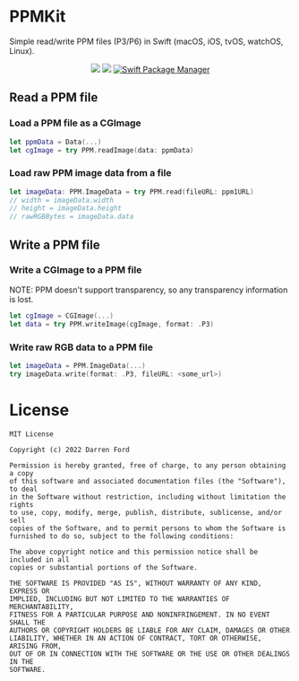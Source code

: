 # PPMKit

Simple read/write PPM files (P3/P6) in Swift (macOS, iOS, tvOS, watchOS, Linux).

<p align="center">
    <img src="https://img.shields.io/github/v/tag/dagronf/PPMKit" />
    <img src="https://img.shields.io/badge/License-MIT-lightgrey" />
    <a href="https://swift.org/package-manager">
        <img src="https://img.shields.io/badge/spm-compatible-brightgreen.svg?style=flat" alt="Swift Package Manager" />
    </a>
</p>

## Read a PPM file

### Load a PPM file as a CGImage

```swift
let ppmData = Data(...)
let cgImage = try PPM.readImage(data: ppmData)
```

### Load raw PPM image data from a file

```swift
let imageData: PPM.ImageData = try PPM.read(fileURL: ppm1URL)
// width = imageData.width
// height = imageData.height
// rawRGBBytes = imageData.data 
```

## Write a PPM file

### Write a CGImage to a PPM file

NOTE: PPM doesn't support transparency, so any transparency information is lost.

```swift
let cgImage = CGImage(...)
let data = try PPM.writeImage(cgImage, format: .P3)
```

### Write raw RGB data to a PPM file

```swift
let imageData = PPM.ImageData(...)
try imageData.write(format: .P3, fileURL: <some_url>)
```

# License

```
MIT License

Copyright (c) 2022 Darren Ford

Permission is hereby granted, free of charge, to any person obtaining a copy
of this software and associated documentation files (the "Software"), to deal
in the Software without restriction, including without limitation the rights
to use, copy, modify, merge, publish, distribute, sublicense, and/or sell
copies of the Software, and to permit persons to whom the Software is
furnished to do so, subject to the following conditions:

The above copyright notice and this permission notice shall be included in all
copies or substantial portions of the Software.

THE SOFTWARE IS PROVIDED "AS IS", WITHOUT WARRANTY OF ANY KIND, EXPRESS OR
IMPLIED, INCLUDING BUT NOT LIMITED TO THE WARRANTIES OF MERCHANTABILITY,
FITNESS FOR A PARTICULAR PURPOSE AND NONINFRINGEMENT. IN NO EVENT SHALL THE
AUTHORS OR COPYRIGHT HOLDERS BE LIABLE FOR ANY CLAIM, DAMAGES OR OTHER
LIABILITY, WHETHER IN AN ACTION OF CONTRACT, TORT OR OTHERWISE, ARISING FROM,
OUT OF OR IN CONNECTION WITH THE SOFTWARE OR THE USE OR OTHER DEALINGS IN THE
SOFTWARE.
```
